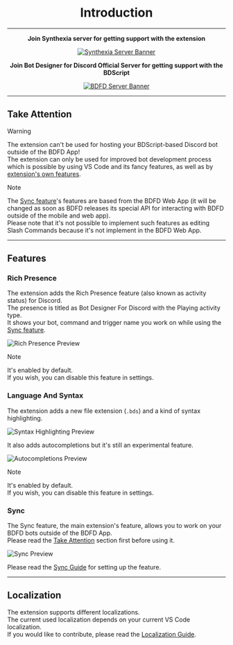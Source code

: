 <div align="center">

# Introduction

---

**Join Synthexia server for getting support with the extension**

[![Synthexia Server Banner](https://discord.com/api/guilds/1044327411115884676/embed.png?style=banner2)](https://discord.gg/wKADUUfcpj)

**Join Bot Designer for Discord Official Server for getting support with the BDScript**

[![BDFD Server Banner](https://discord.com/api/guilds/566363823137882154/embed.png?style=banner2)](https://discord.gg/JcENFCf)

</div>

---

## Take Attention

> [!WARNING]
> The extension can't be used for hosting your BDScript-based Discord bot outside of the BDFD App!\
> The extension can only be used for improved bot development process which is possible by using VS Code and its fancy features, as well as by [extension's own features](#features).

> [!NOTE]
> The [Sync feature](#sync)'s features are based from the BDFD Web App (it will be changed as soon as BDFD releases its special API for interacting with BDFD outside of the mobile and web app).\
Please note that it's not possible to implement such features as editing Slash Commands because it's not implement in the BDFD Web App.

---

## Features

### Rich Presence

The extension adds the Rich Presence feature (also known as activity status) for Discord.\
The presence is titled as Bot Designer For Discord with the Playing activity type.\
It shows your bot, command and trigger name you work on while using the [Sync feature](#sync).

![Rich Presence Preview]()

> [!NOTE]
> It's enabled by default.\
> If you wish, you can disable this feature in settings.

### Language And Syntax

The extension adds a new file extension (`.bds`) and a kind of syntax highlighting.

![Syntax Highlighting Preview]()

It also adds autocompletions but it's still an experimental feature.

![Autocompletions Preview]()

> [!NOTE]
> It's enabled by default.\
> If you wish, you can disable this feature in settings.

### Sync

The Sync feature, the main extension's feature, allows you to work on your BDFD bots outside of the BDFD App.\
Please read the [Take Attention](#take-attention) section first before using it.

![Sync Preview]()

Please read the [Sync Guide](./resources/syncGuide.md) for setting up the feature.

---

## Localization

The extension supports different localizations.\
The current used localization depends on your current VS Code localization.\
If you would like to contribute, please read the [Localization Guide](./resources/localizationGuide.md).

